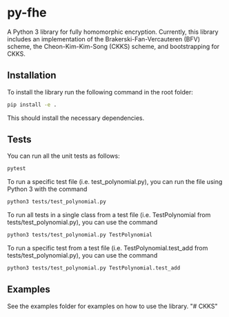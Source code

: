 
# py-fhe
A Python 3 library for fully homomorphic encryption. Currently, this library includes an implementation of the Brakerski-Fan-Vercauteren (BFV) scheme, the Cheon-Kim-Kim-Song (CKKS) scheme, and bootstrapping for CKKS.

## Installation

To install the library run the following command in the root folder:
```sh
pip install -e .
```

This should install the necessary dependencies.

## Tests
You can run all the unit tests as follows:
```sh
pytest
```
To run a specific test file (i.e. test_polynomial.py), you can run the file using Python 3 with the command
```sh
python3 tests/test_polynomial.py
```
To run all tests in a single class from a test file (i.e. TestPolynomial from tests/test_polynomial.py), you can use the command
```sh
python3 tests/test_polynomial.py TestPolynomial
```
To run a specific test from a test file (i.e. TestPolynomial.test_add from tests/test_polynomial.py), you can use the command
```sh
python3 tests/test_polynomial.py TestPolynomial.test_add
```

## Examples
See the examples folder for examples on how to use the library.
"# CKKS" 

